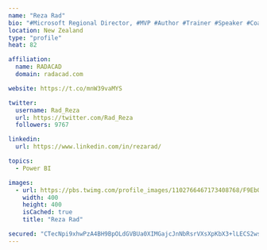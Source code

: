 ```yaml
---
name: "Reza Rad"
bio: "#Microsoft Regional Director, #MVP #Author #Trainer #Speaker #Coach #Consultant #PowerBI "
location: New Zealand
type: "profile"
heat: 82

affiliation:
  name: RADACAD
  domain: radacad.com

website: https://t.co/mnW39vaMYS

twitter:
  username: Rad_Reza
  url: https://twitter.com/Rad_Reza
  followers: 9767

linkedin:
  url: https://www.linkedin.com/in/rezarad/

topics:
  - Power BI

images:
  - url: https://pbs.twimg.com/profile_images/1102766467173408768/F9EbQENa_400x400.png
    width: 400
    height: 400
    isCached: true
    title: "Reza Rad"

secured: "CTecNpi9xhwPzA4BH9BpOLdGVBUa0XIMGajcJnNbRsrVXsXpKbX3+lLECS2wsoUbpfDMLsAD80XrrXaR73o6FKERP09qP1BePiK0xqHgP1jgrT0pM2UvGOLIHxZXpf0NVo8KhPY7oQ7zAKHd8wyiDdrnoCapcq9qHw+UHn5werPtvUXxD19Khu4XxW4iyY2UJmXfUsvHQlst0KkGXAHmBZsfYrJcq5ZNEuPVhYTS7CX91F7fmVsbvPJPhmWSh51ghGsRBb0tKIADir20OSLKnT7UQ35jHsU7d8j4PBrnNhndyvsv+/+6LkExN69cjThZzCv6w9LnCut7qkf0lQ9YVDRX0cPpU/XHNH4s2ch/Knu4CEPF+e6lntYNBZ7D/q1hNsCkSabDT47G4iyTx1Nhc0+4EAma1xWH3uv3/9LiXSo=;XTt33MbDKGkejyLNGb7Mqw=="
---
```


